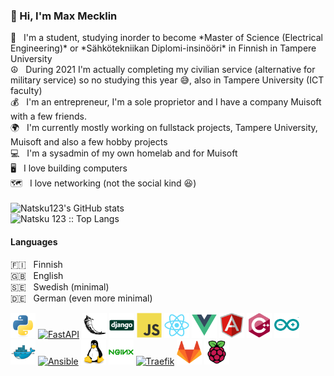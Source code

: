 ### 👋 Hi, I'm Max Mecklin
<p>
🏫&nbsp;&nbsp;&nbsp;I'm a student, studying inorder to become *Master of Science (Electrical Engineering)* or *Sähkötekniikan Diplomi-insinööri* in Finnish in Tampere University<br>
☮️&nbsp;&nbsp;&nbsp;During 2021 I'm actually completing my civilian service (alternative for military service) so no studying this year 😅, also in Tampere University (ICT faculty)<br>
💰&nbsp;&nbsp;&nbsp;I'm an entrepreneur, I'm a sole proprietor and I have a company Muisoft with a few friends.<br>
🌍&nbsp;&nbsp;&nbsp;I'm currently mostly working on fullstack projects, Tampere University, Muisoft and also a few hobby projects<br>
💻&nbsp;&nbsp;&nbsp;I'm a sysadmin of my own homelab and for Muisoft<br>
🖥️&nbsp;&nbsp;&nbsp;I love building computers<br>
🗺️&nbsp;&nbsp;&nbsp;I love networking (not the social kind 😆)<br>
  <br>
  <img src="https://github-readme-stats.vercel.app/api?username=Natsku123&show_icons=true&theme=radical" alt="Natsku123's GitHub stats"/><br>
  <img src="https://github-readme-stats.vercel.app/api/top-langs/?username=Natsku123&theme=tokyonight&layout=compact" alt="Natsku 123 :: Top Langs"/>
</p>

#### Languages
🇫🇮&nbsp;&nbsp;&nbsp;Finnish<br>
🇬🇧&nbsp;&nbsp;&nbsp;English<br>
🇸🇪&nbsp;&nbsp;&nbsp;Swedish (minimal)<br>
🇩🇪&nbsp;&nbsp;&nbsp;German (even more minimal)<br>

<p>
  <a href="https://www.python.org/"><img src="https://raw.githubusercontent.com/devicons/devicon/master/icons/python/python-original.svg" alt="Python" width="40" height="40"/></a>
  <a href="https://fastapi.tiangolo.com/"><img src="https://fastapi.tiangolo.com/img/icon-white.svg" alt="FastAPI" width="40" height="40"/></a>
  <a href="https://flask.palletsprojects.com/"><img src="https://raw.githubusercontent.com/devicons/devicon/master/icons/flask/flask-original.svg" alt="Flask" width="40" height="40"/></a>
  <a href="https://www.djangoproject.com/"><img src="https://raw.githubusercontent.com/devicons/devicon/master/icons/django/django-original.svg" alt="Django" width="40" height="40"/></a>
  <a href="https://developer.mozilla.org/en-US/docs/Web/JavaScript"><img src="https://raw.githubusercontent.com/devicons/devicon/master/icons/javascript/javascript-original.svg" alt="Javascript" width="40" height="40"/></a>
  <a href="https://reactjs.org/"><img src="https://raw.githubusercontent.com/devicons/devicon/master/icons/react/react-original.svg" alt="React.js" width="40" height="40"/></a>
  <a href="https://vuejs.org/"><img src="https://raw.githubusercontent.com/devicons/devicon/master/icons/vuejs/vuejs-original.svg" alt="Vue.js" width="40" height="40"/></a>
  <a href="https://angularjs.org/"><img src="https://raw.githubusercontent.com/devicons/devicon/master/icons/angularjs/angularjs-original.svg" alt="Angular.js" width="40" height="40"/></a>
  <a href="https://en.cppreference.com/"><img src="https://raw.githubusercontent.com/devicons/devicon/master/icons/cplusplus/cplusplus-original.svg" alt="C++" width="40" height="40"/></a>
  <a href="https://www.arduino.cc/"><img src="https://raw.githubusercontent.com/devicons/devicon/master/icons/arduino/arduino-original.svg" alt="Arduino" width="40" height="40"/></a>
  <a href="https://www.docker.com/"><img src="https://raw.githubusercontent.com/devicons/devicon/master/icons/docker/docker-original.svg" alt="Docker" width="40" height="40"/></a>
  <a href="https://www.ansible.com/"><img src="https://www.ansible.com/hubfs/2017_Images/BrandPage/Brand-Assets/Community/Ansible-Mark-RGB_Pool.svg?hsLang=en-us" alt="Ansible" width="40" height="40"/></a>
  <a href="https://www.debian.org/"><img src="https://raw.githubusercontent.com/devicons/devicon/master/icons/linux/linux-original.svg" alt="Linux" width="40" height="40"/></a>
  <a href="https://www.nginx.com/"><img src="https://raw.githubusercontent.com/devicons/devicon/master/icons/nginx/nginx-original.svg" alt="nginx" width="40" height="40"/></a>
  <a href="https://traefik.io/traefik/"><img src="https://github.com/traefik/traefik/blob/master/webui/src/statics/icons/icon-512x512.png?raw=true" alt="Traefik" width="40" height="40"/></a>
  <a href="https://about.gitlab.com/"><img src="https://raw.githubusercontent.com/devicons/devicon/master/icons/gitlab/gitlab-original.svg" alt="Gitlab" width="40" height="40"/></a>
  <a href="https://www.raspberrypi.org/"><img src="https://raw.githubusercontent.com/devicons/devicon/master/icons/raspberrypi/raspberrypi-original.svg" alt="Raspberry Pi" width="40" height="40"/></a>
</p>

<!--
**Natsku123/Natsku123** is a ✨ _special_ ✨ repository because its `README.md` (this file) appears on your GitHub profile.

Here are some ideas to get you started:

- 🔭 I’m currently working on ...
- 🌱 I’m currently learning ...
- 👯 I’m looking to collaborate on ...
- 🤔 I’m looking for help with ...
- 💬 Ask me about ...
- 📫 How to reach me: ...
- 😄 Pronouns: ...
- ⚡ Fun fact: ...
-->
